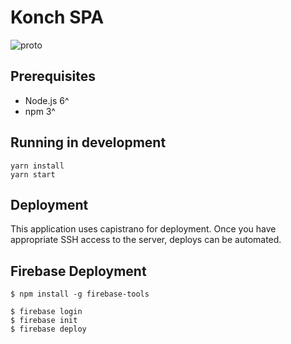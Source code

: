 # Konch SPA

![proto](https://content.screencast.com/users/prageer/folders/Default/media/163bd1f1-ae88-4e85-a20c-d87073f74bfa/final.png)

## Prerequisites

- Node.js 6^
- npm 3^

## Running in development

```
yarn install
yarn start
```

## Deployment

This application uses capistrano for deployment.  Once you have appropriate SSH
access to the server, deploys can be automated.


## Firebase Deployment
```
$ npm install -g firebase-tools
```

```
$ firebase login
$ firebase init
$ firebase deploy
```
